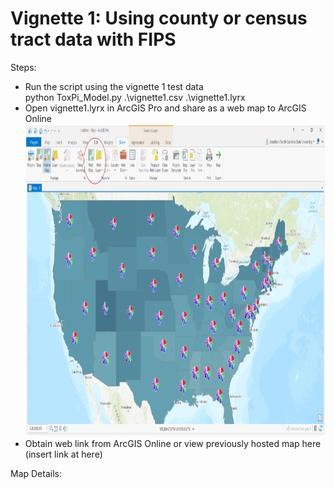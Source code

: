 # Vignette 1: Using county or census tract data with FIPS

Steps:
* Run the script using the vignette 1 test data  
    python ToxPi_Model.py .\vignette1.csv .\vignette1.lyrx  
* Open vignette1.lyrx in ArcGIS Pro and share as a web map to ArcGIS Online
<img src="https://github.com/Jonathon-Fleming/ToxPi-GIS/blob/main/Sharing.PNG" data-canonical-  
src="https://github.com/Jonathon-Fleming/ToxPi-GIS/blob/main/Sharing.PNG" width = 700 height = 500 />
* Obtain web link from ArcGIS Online or view previously hosted map here (insert link at here)  

Map Details:

